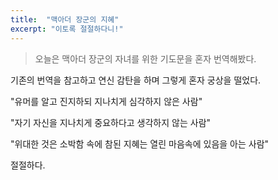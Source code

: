 ```yaml
---
title:  "맥아더 장군의 지혜"
excerpt: "이토록 절절하다니!"
---
```


>오늘은 맥아더 장군의 자녀를 위한 기도문을 혼자 번역해봤다.
<p>기존의 번역을 참고하고 연신 감탄을 하며 그렇게 혼자 궁상을 떨었다.</p>
<p>"유머를 알고 진지하되 지나치게 심각하지 않은 사람"</p>
<p>"자기 자신을 지나치게 중요하다고 생각하지 않는 사람"</p>
<p>"위대한 것은 소박함 속에 참된 지혜는 열린 마음속에 있음을 아는 사람"</p>
<p>절절하다.</p>
